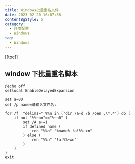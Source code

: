 ```yaml
---
title: Windows批量重名文件
date: 2023-02-20 16:07:58
contentBgStyle: 5
category: 
  - 环境配置
  - Windows
tag: 
  - Windows
---
```


<!-- more -->

[[toc]]

## window 下批量重名脚本

```shell script
@echo off
setlocal EnableDelayedExpansion

set a=00
set /p name=请输入文件名:

for /f  "delims=" %%n in ('dir /a-d /b /oen .\*.*') do (
	if not "%%~nn"=="%~n0" (
		set /A a+=1
		if defined name (
			ren "%%n" "%name%-!a!%%~xn"
		) else (
			ren "%%n" "!a!%%~xn"
		)
	)
)
exit
```
